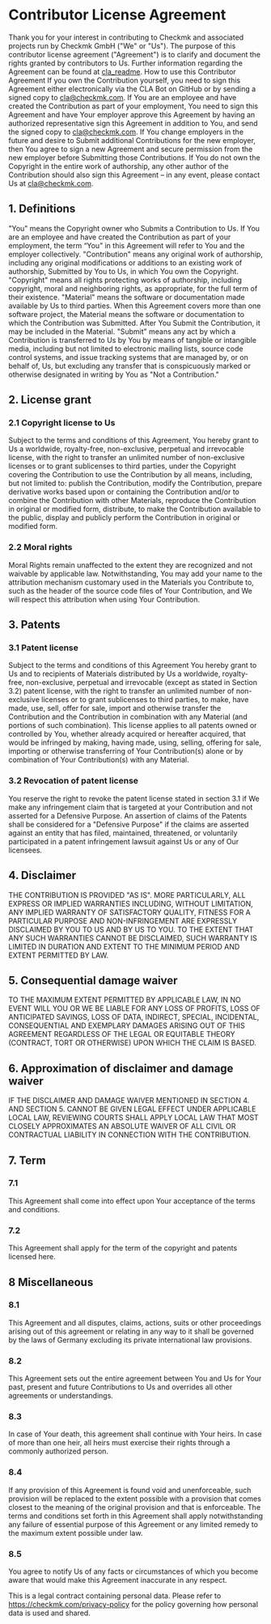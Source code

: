 # Contributor License Agreement

Thank you for your interest in contributing to Checkmk and associated projects run by Checkmk GmbH ("We" or "Us").
The purpose of this contributor license agreement ("Agreement") is to clarify and document the rights granted by contributors to Us. Further information regarding the Agreement can be found at [cla_readme](./cla_readme.md).
How to use this Contributor Agreement
If you own the Contribution yourself, you need to sign this Agreement either electronically via the CLA Bot on GitHub or by sending a signed copy to cla@checkmk.com. If You are an employee and have created the Contribution as part of your employment, You need to sign this Agreement and have Your employer approve this Agreement by having an authorized representative sign this Agreement in addition to You, and send the signed copy to cla@checkmk.com. If You change employers in the future and desire to Submit additional Contributions for the new employer, then You agree to sign a new Agreement and secure permission from the new employer before Submitting those Contributions. If You do not own the Copyright in the entire work of authorship, any other author of the Contribution should also sign this Agreement – in any event, please contact Us at cla@checkmk.com.

## 1. Definitions

"You" means the Copyright owner who Submits a Contribution to Us. If You are an employee and have created the Contribution as part of your employment, the term “You” in this Agreement will refer to You and the employer collectively.
"Contribution" means any original work of authorship, including any original modifications or additions to an existing work of authorship, Submitted by You to Us, in which You own the Copyright.
"Copyright" means all rights protecting works of authorship, including copyright, moral and neighboring rights, as appropriate, for the full term of their existence.
"Material" means the software or documentation made available by Us to third parties. When this Agreement covers more than one software project, the Material means the software or documentation to which the Contribution was Submitted. After You Submit the Contribution, it may be included in the Material.
"Submit" means any act by which a Contribution is transferred to Us by You by means of tangible or intangible media, including but not limited to electronic mailing lists, source code control systems, and issue tracking systems that are managed by, or on behalf of, Us, but excluding any transfer that is conspicuously marked or otherwise designated in writing by You as "Not a Contribution."

## 2. License grant

### 2.1 Copyright license to Us

Subject to the terms and conditions of this Agreement, You hereby grant to Us a worldwide, royalty-free, non-exclusive, perpetual and irrevocable license, with the right to transfer an unlimited number of non-exclusive licenses or to grant sublicenses to third parties, under the Copyright covering the Contribution to use the Contribution by all means, including, but not limited to:
publish the Contribution,
modify the Contribution,
prepare derivative works based upon or containing the Contribution and/or to combine the Contribution with other Materials,
reproduce the Contribution in original or modified form,
distribute, to make the Contribution available to the public, display and publicly perform the Contribution in original or modified form.

### 2.2 Moral rights

Moral Rights remain unaffected to the extent they are recognized and not waivable by applicable law. Notwithstanding, You may add your name to the attribution mechanism customary used in the Materials you Contribute to, such as the header of the source code files of Your Contribution, and We will respect this attribution when using Your Contribution.

## 3. Patents

### 3.1 Patent license

Subject to the terms and conditions of this Agreement You hereby grant to Us and to recipients of Materials distributed by Us a worldwide, royalty-free, non-exclusive, perpetual and irrevocable (except as stated in Section 3.2) patent license, with the right to transfer an unlimited number of non-exclusive licenses or to grant sublicenses to third parties, to make, have made, use, sell, offer for sale, import and otherwise transfer the Contribution and the Contribution in combination with any Material (and portions of such combination). This license applies to all patents owned or controlled by You, whether already acquired or hereafter acquired, that would be infringed by making, having made, using, selling, offering for sale, importing or otherwise transferring of Your Contribution(s) alone or by combination of Your Contribution(s) with any Material.

### 3.2 Revocation of patent license

You reserve the right to revoke the patent license stated in section 3.1 if We make any infringement claim that is targeted at your Contribution and not asserted for a Defensive Purpose. An assertion of claims of the Patents shall be considered for a "Defensive Purpose" if the claims are asserted against an entity that has filed, maintained, threatened, or voluntarily participated in a patent infringement lawsuit against Us or any of Our licensees.

## 4. Disclaimer

THE CONTRIBUTION IS PROVIDED "AS IS". MORE PARTICULARLY, ALL EXPRESS OR IMPLIED WARRANTIES INCLUDING, WITHOUT LIMITATION, ANY IMPLIED WARRANTY OF SATISFACTORY QUALITY, FITNESS FOR A PARTICULAR PURPOSE AND NON-INFRINGEMENT ARE EXPRESSLY DISCLAIMED BY YOU TO US AND BY US TO YOU. TO THE EXTENT THAT ANY SUCH WARRANTIES CANNOT BE DISCLAIMED, SUCH WARRANTY IS LIMITED IN DURATION AND EXTENT TO THE MINIMUM PERIOD AND EXTENT PERMITTED BY LAW.

## 5. Consequential damage waiver

TO THE MAXIMUM EXTENT PERMITTED BY APPLICABLE LAW, IN NO EVENT WILL YOU OR WE BE LIABLE FOR ANY LOSS OF PROFITS, LOSS OF ANTICIPATED SAVINGS, LOSS OF DATA, INDIRECT, SPECIAL, INCIDENTAL, CONSEQUENTIAL AND EXEMPLARY DAMAGES ARISING OUT OF THIS AGREEMENT REGARDLESS OF THE LEGAL OR EQUITABLE THEORY (CONTRACT, TORT OR OTHERWISE) UPON WHICH THE CLAIM IS BASED.

## 6. Approximation of disclaimer and damage waiver

IF THE DISCLAIMER AND DAMAGE WAIVER MENTIONED IN SECTION 4. AND SECTION 5. CANNOT BE GIVEN LEGAL EFFECT UNDER APPLICABLE LOCAL LAW, REVIEWING COURTS SHALL APPLY LOCAL LAW THAT MOST CLOSELY APPROXIMATES AN ABSOLUTE WAIVER OF ALL CIVIL OR CONTRACTUAL LIABILITY IN CONNECTION WITH THE CONTRIBUTION.

## 7. Term

### 7.1 

This Agreement shall come into effect upon Your acceptance of the terms and conditions.

### 7.2 

This Agreement shall apply for the term of the copyright and patents licensed here. 

## 8 Miscellaneous

### 8.1 

This Agreement and all disputes, claims, actions, suits or other proceedings arising out of this agreement or relating in any way to it shall be governed by the laws of Germany excluding its private international law provisions.

### 8.2 

This Agreement sets out the entire agreement between You and Us for Your past, present and future Contributions to Us and overrides all other agreements or understandings.

### 8.3 

In case of Your death, this agreement shall continue with Your heirs. In case of more than one heir, all heirs must exercise their rights through a commonly authorized person.

### 8.4 

If any provision of this Agreement is found void and unenforceable, such provision will be replaced to the extent possible with a provision that comes closest to the meaning of the original provision and that is enforceable. The terms and conditions set forth in this Agreement shall apply notwithstanding any failure of essential purpose of this Agreement or any limited remedy to the maximum extent possible under law.

### 8.5 
You agree to notify Us of any facts or circumstances of which you become aware that would make this Agreement inaccurate in any respect.

This is a legal contract containing personal data. Please refer to https://checkmk.com/privacy-policy for the policy governing how personal data is used and shared.